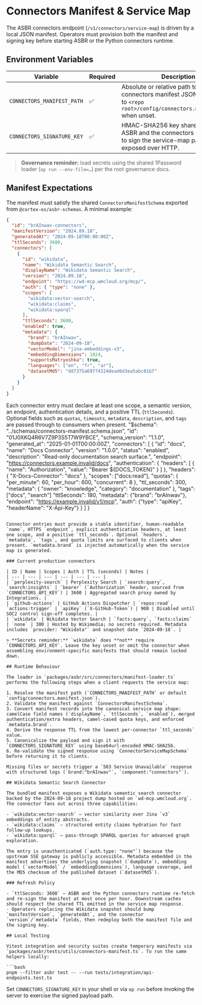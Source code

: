# Connectors Manifest & Service Map

The ASBR connectors endpoint (`/v1/connectors/service-map`) is driven by a local JSON manifest. Operators must provision both the manifest and signing key before starting ASBR or the Python connectors runtime.

## Environment Variables

| Variable | Required | Description |
| --- | --- | --- |
| `CONNECTORS_MANIFEST_PATH` | ✅ | Absolute or relative path to the connectors manifest JSON file. Defaults to `<repo root>/config/connectors.manifest.json` when unset. |
| `CONNECTORS_SIGNATURE_KEY` | ✅ | HMAC-SHA256 key shared between ASBR and the connectors server. Used to sign the service-map payload exposed over HTTP. |

> **Governance reminder:** load secrets using the shared 1Password loader (`op run --env-file=…`) per the root governance docs.

## Manifest Expectations

The manifest must satisfy the shared `ConnectorsManifestSchema` exported from `@cortex-os/asbr-schemas`. A minimal example:

```json
{
  "id": "brAInwav-connectors",
  "manifestVersion": "2024.09.18",
  "generatedAt": "2024-09-18T00:00:00Z",
  "ttlSeconds": 3600,
  "connectors": [
    {
      "id": "wikidata",
      "name": "Wikidata Semantic Search",
      "displayName": "Wikidata Semantic Search",
      "version": "2024.09.18",
      "endpoint": "https://wd-mcp.wmcloud.org/mcp/",
      "auth": { "type": "none" },
      "scopes": [
        "wikidata:vector-search",
        "wikidata:claims",
        "wikidata:sparql"
      ],
      "ttlSeconds": 3600,
      "enabled": true,
      "metadata": {
        "brand": "brAInwav",
        "dumpDate": "2024-09-18",
        "vectorModel": "jina-embeddings-v3",
        "embeddingDimensions": 1024,
        "supportsMatryoshka": true,
        "languages": ["en", "fr", "ar"],
        "datasetMd5": "dd7375a69774324dead6d3ea5abc01b7"
      }
    }
  ]
}
```

Each connector entry must declare at least one scope, a semantic version, an endpoint, authentication details, and a positive TTL (`ttlSeconds`). Optional fields such as `quotas`, `timeouts`, `metadata`, `description`, and `tags` are passed through to consumers when present.
  "$schema": "../schemas/connectors-manifest.schema.json",
  "id": "01J0XKQ4R6V7Z9P3S5T7W9YBCE",
  "schema_version": "1.1.0",
  "generated_at": "2025-01-01T00:00:00Z",
  "connectors": [
    {
      "id": "docs",
      "name": "Docs Connector",
      "version": "1.0.0",
      "status": "enabled",
      "description": "Read-only documentation search surface.",
      "endpoint": "https://connectors.example.invalid/docs",
      "authentication": {
        "headers": [
          {
            "name": "Authorization",
            "value": "Bearer ${DOCS_TOKEN}"
          }
        ]
      },
      "headers": {
        "X-Docs-Connector": "docs"
      },
      "scopes": ["docs:read"],
      "quotas": {
        "per_minute": 60,
        "per_hour": 600,
        "concurrent": 8
      },
      "ttl_seconds": 300,
      "metadata": {
        "owner": "knowledge",
        "category": "documentation"
      },
      "tags": ["docs", "search"]
      "ttlSeconds": 180,
      "metadata": {"brand": "brAInwav"},
      "endpoint": "https://example.invalid/v1/mcp",
      "auth": {"type": "apiKey", "headerName": "X-Api-Key"}
    }
  ]
}
```

Connector entries must provide a stable identifier, human-readable `name`, HTTPS `endpoint`, explicit authentication headers, at least one scope, and a positive `ttl_seconds`. Optional `headers`, `metadata`, `tags`, and quota limits are surfaced to clients when present. `metadata.brand` is injected automatically when the service map is generated.

### Current production connectors

| ID | Name | Scopes | Auth | TTL (seconds) | Notes |
| --- | --- | --- | --- | --- | --- |
| `perplexity-search` | Perplexity Search | `search:query`, `search:insights` | `bearer` (`Authorization` header, sourced from `CONNECTORS_API_KEY`) | 3600 | Aggregated search proxy owned by Integrations. |
| `github-actions` | GitHub Actions Dispatcher | `repos:read`, `actions:trigger` | `apiKey` (`X-GitHub-Token`) | 900 | Disabled until SOC2 control sign-off completes. |
| `wikidata` | Wikidata Vector Search | `facts:query`, `facts:claims` | `none` | 300 | Hosted by Wikimedia; no secrets required. Metadata includes `provider: "Wikidata"` and snapshot date `2024-09-18`. |

> **Secrets reminder:** `wikidata` does **not** require `CONNECTORS_API_KEY`. Leave the key unset or omit the connector when assembling environment-specific manifests that should remain locked down.

## Runtime Behaviour

The loader in `packages/asbr/src/connectors/manifest-loader.ts` performs the following steps when a client requests the service map:

1. Resolve the manifest path (`CONNECTORS_MANIFEST_PATH` or default `config/connectors.manifest.json`).
2. Validate the manifest against `ConnectorsManifestSchema`.
3. Convert manifest records into the canonical service map shape: camelCase field names (`displayName`, `ttlSeconds`, `enabled`), merged authentication/extra headers, camel-cased quota keys, and enforced `metadata.brand`.
4. Derive the response TTL from the lowest per-connector `ttl_seconds` value.
5. Canonicalize the payload and sign it with `CONNECTORS_SIGNATURE_KEY` using base64url-encoded HMAC-SHA256.
6. Re-validate the signed response using `ConnectorServiceMapSchema` before returning it to clients.

Missing files or secrets trigger a `503 Service Unavailable` response with structured logs (`brand:"brAInwav"`, `component:"connectors"`).

## Wikidata Semantic Search Connector

The bundled manifest exposes a Wikidata semantic search connector backed by the 2024-09-18 project dump hosted on `wd-mcp.wmcloud.org`. The connector fans out across three capabilities:

- `wikidata:vector-search` – vector similarity over Jina `v3` embeddings of entity abstracts.
- `wikidata:claims` – structured entity claims hydration for fast follow-up lookups.
- `wikidata:sparql` – pass-through SPARQL queries for advanced graph exploration.

The entry is unauthenticated (`auth.type: "none"`) because the upstream SSE gateway is publicly accessible. Metadata embedded in the manifest advertises the underlying snapshot (`dumpDate`), embedding model (`vectorModel` / `embeddingDimensions`), language coverage, and the MD5 checksum of the published dataset (`datasetMd5`).

### Refresh Policy

- `ttlSeconds: 3600` — ASBR and the Python connectors runtime re-fetch and re-sign the manifest at most once per hour. Downstream caches should respect the shared TTL emitted in the service map response.
- Operators replacing the Wikidata snapshot should bump `manifestVersion`, `generatedAt`, and the connector `version`/`metadata` fields, then redeploy both the manifest file and the signing key.

## Local Testing

Vitest integration and security suites create temporary manifests via `packages/asbr/tests/utils/connectors-manifest.ts`. To run the same helpers locally:

```bash
pnpm --filter asbr test -- --run tests/integration/api-endpoints.test.ts
```

Set `CONNECTORS_SIGNATURE_KEY` in your shell or via `op run` before invoking the server to exercise the signed payload path.
